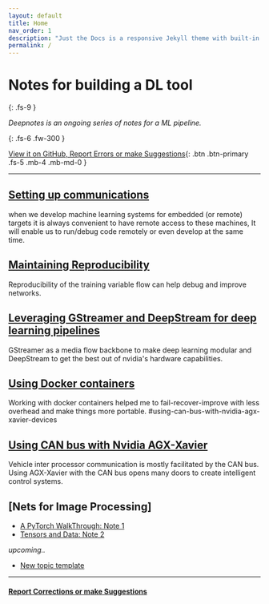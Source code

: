 ```yaml
---
layout: default
title: Home
nav_order: 1
description: "Just the Docs is a responsive Jekyll theme with built-in search that is easily customizable and hosted on GitHub Pages."
permalink: /
---
```


<!-- <a name="myfootnote1">1</a>: Footnote content goes here -->

# Notes for building a DL tool
{: .fs-9 }

*Deepnotes is an ongoing series of notes for a ML pipeline.*

<!-- This is bound to be imperfect so your suggestions are greatly appriciated. -->

{: .fs-6 .fw-300 }

<!-- [Get started now](#getting-started){: .btn .btn-primary .fs-5 .mb-4 .mb-md-0 .mr-2 } [View it on GitHub](https://github.com/ganindu7/deepnotes){: .btn .fs-5 .mb-4 .mb-md-0 } -->

[View it on GitHub, Report Errors or make Suggestions](https://github.com/ganindu7/deepnotes){: .btn .btn-primary .fs-5 .mb-4 .mb-md-0 }

---

<!-- ## Getting started -->

## [Setting up communications](./topics/utils/communication_setup#Communicating-with-a-target-device)


when we develop machine learning systems for embedded (or remote) targets it is always convenient to have remote access to these machines, It will enable us to run/debug code remotely or even develop at the same time.       

<!-- ![connection-img](./img/connectivity.svg) -->
<!-- <img src="./img/connectivity.svg" alt="drawing" width="450"/>  -->


<!-- ## [Enabling C/C++ development headers in a target](./topics/utils/communication_setup#Communicating-with-a-target-device)

According to the documentation for the [l4t-multimedia API](https://docs.nvidia.com/jetson/l4t-multimedia/index.html)  -->


## [Maintaining Reproducibility](./topics/code/Reproducibility#Notes-on-Reproducibility) 

Reproducibility of the training variable flow can help debug and improve networks.

## [Leveraging GStreamer and DeepStream for deep learning pipelines](./topics/utils/gstreamer_and_deepstream#gstreamer-and-deepstream)
GStreamer as a media flow backbone to make deep learning modular and DeepStream to get the best out of nvidia's hardware capabilities.  

## [Using Docker containers](./topics/utils/docker_novice_experiences#why-docker)
Working with docker containers helped me to fail-recover-improve with less overhead and make things more portable. 
#using-can-bus-with-nvidia-agx-xavier-devices


## [Using CAN bus with Nvidia AGX-Xavier](./topics/utils/can_bus_jetson_xavier_note)
Vehicle inter processor communication is mostly facilitated by the CAN bus. Using AGX-Xavier with the CAN bus opens many doors to create intelligent control systems. 

 
## [Nets for Image Processing]

* [A PyTorch WalkThrough: Note 1](./topics/Code/pytorch_walkthrough) <br  />
* [Tensors and Data: Note 2](./topics/Code/tensors_and_model_input)

*upcoming..*

* [New topic template](./topics/Code/new_topic_template)

---
#### [Report Corrections or make Suggestions](https://github.com/ganindu7/deepnotes/issues)


<!-- <sup>[1](#myfootnote1)</sup> -->
<!-- $$ \nabla_\boldsymbol{x} J(\boldsymbol{x}) $$ -->


<!-- Latex in Markdown -->
<script src="https://cdn.mathjax.org/mathjax/latest/MathJax.js?config=TeX-AMS-MML_HTMLorMML" type="text/javascript"></script>

<!-- example site -->
<!-- https://github.com/ian-whitestone/ian-whitestone.github.io -->